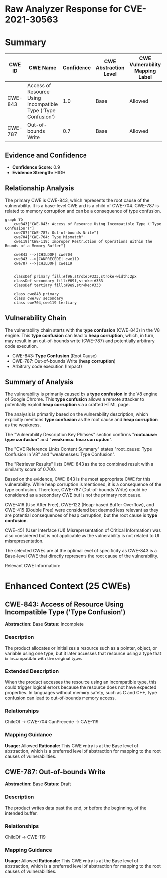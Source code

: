 # Raw Analyzer Response for CVE-2021-30563

# Summary
| CWE ID | CWE Name | Confidence | CWE Abstraction Level | CWE Vulnerability Mapping Label | CWE-Vulnerability Mapping Notes |
|---|---|---|---|---|---|
| CWE-843 | Access of Resource Using Incompatible Type ('Type Confusion') | 1.0 | Base | Allowed | Primary CWE |
| CWE-787 | Out-of-bounds Write | 0.7 | Base | Allowed | Secondary Candidate |

## Evidence and Confidence

*   **Confidence Score:** 0.9
*   **Evidence Strength:** HIGH

## Relationship Analysis
The primary CWE is CWE-843, which represents the root cause of the vulnerability. It is a base-level CWE and is a child of CWE-704. CWE-787 is related to memory corruption and can be a consequence of type confusion.

```mermaid
graph TD
    cwe843["CWE-843: Access of Resource Using Incompatible Type ('Type Confusion')"]
    cwe787["CWE-787: Out-of-bounds Write"]
    cwe704["CWE-704: Type Mismatch"]
    cwe119["CWE-119: Improper Restriction of Operations Within the Bounds of a Memory Buffer"]

    cwe843 -->|CHILDOF| cwe704
    cwe843 -->|CANPRECEDE| cwe119
    cwe787 -->|CHILDOF| cwe119
    

    classDef primary fill:#f96,stroke:#333,stroke-width:2px
    classDef secondary fill:#69f,stroke:#333
    classDef tertiary fill:#9e9,stroke:#333

    class cwe843 primary
    class cwe787 secondary
    class cwe704,cwe119 tertiary
```

## Vulnerability Chain
The vulnerability chain starts with the **type confusion** (CWE-843) in the V8 engine. This **type confusion** can lead to **heap corruption**, which, in turn, may result in an out-of-bounds write (CWE-787) and potentially arbitrary code execution.
- CWE-843: **Type Confusion** (Root Cause)
- CWE-787: Out-of-bounds Write (**heap corruption**)
- Arbitrary code execution (Impact)

## Summary of Analysis
The vulnerability is primarily caused by a **type confusion** in the V8 engine of Google Chrome. This **type confusion** allows a remote attacker to potentially exploit **heap corruption** via a crafted HTML page.

The analysis is primarily based on the vulnerability description, which explicitly mentions **type confusion** as the root cause and **heap corruption** as the weakness.

The "Vulnerability Description Key Phrases" section confirms "**rootcause:** **type confusion**" and "**weakness:** **heap corruption**".

The "CVE Reference Links Content Summary" states "root_cause: Type Confusion in V8" and "weaknesses: Type Confusion".

The "Retriever Results" lists CWE-843 as the top combined result with a similarity score of 0.700.

Based on the evidence, CWE-843 is the most appropriate CWE for this vulnerability. While heap corruption is mentioned, it is a consequence of the type confusion. Therefore, CWE-787 (Out-of-bounds Write) could be considered as a secondary CWE but is not the primary root cause.

CWE-416 (Use After Free), CWE-122 (Heap-based Buffer Overflow), and CWE-415 (Double Free) were considered but deemed less relevant as they are potential consequences of heap corruption, but the root cause is **type confusion**.

CWE-451 (User Interface (UI) Misrepresentation of Critical Information) was also considered but is not applicable as the vulnerability is not related to UI misrepresentation.

The selected CWEs are at the optimal level of specificity as CWE-843 is a Base-level CWE that directly represents the root cause of the vulnerability.

Relevant CWE Information:

# Enhanced Context (25 CWEs)

## CWE-843: Access of Resource Using Incompatible Type ('Type Confusion')
**Abstraction:** Base
**Status:** Incomplete

### Description
The product allocates or initializes a resource such as a pointer, object, or variable using one type, but it later accesses that resource using a type that is incompatible with the original type.

### Extended Description
When the product accesses the resource using an incompatible type, this could trigger logical errors because the resource does not have expected properties. In languages without memory safety, such as C and C++, type confusion can lead to out-of-bounds memory access.

### Relationships
ChildOf -> CWE-704
CanPrecede -> CWE-119

### Mapping Guidance
**Usage:** Allowed
**Rationale:** This CWE entry is at the Base level of abstraction, which is a preferred level of abstraction for mapping to the root causes of vulnerabilities.

## CWE-787: Out-of-bounds Write
**Abstraction:** Base
**Status:** Draft

### Description
The product writes data past the end, or before the beginning, of the intended buffer.

### Relationships
ChildOf -> CWE-119

### Mapping Guidance
**Usage:** Allowed
**Rationale:** This CWE entry is at the Base level of abstraction, which is a preferred level of abstraction for mapping to the root causes of vulnerabilities.